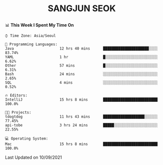 <h1>
 <p align="center">
   SANGJUN SEOK
 </p>
</h1>

<!--START_SECTION:waka-->
📊 **This Week I Spent My Time On** 

```text
⌚︎ Time Zone: Asia/Seoul

💬 Programming Languages: 
Java                     12 hrs 40 mins      █████████████████████░░░░   83.74% 
YAML                     1 hr                █░░░░░░░░░░░░░░░░░░░░░░░░   6.62% 
Other                    57 mins             █░░░░░░░░░░░░░░░░░░░░░░░░   6.31% 
Bash                     24 mins             ░░░░░░░░░░░░░░░░░░░░░░░░░   2.65% 
SQL                      4 mins              ░░░░░░░░░░░░░░░░░░░░░░░░░   0.52%

🔥 Editors: 
IntelliJ                 15 hrs 8 mins       █████████████████████████   100.0%

🐱‍💻 Projects: 
tdogtdog                 11 hrs 43 mins      ███████████████████░░░░░░   77.45% 
api-tobe                 3 hrs 24 mins       █████░░░░░░░░░░░░░░░░░░░░   22.55%

💻 Operating System: 
Mac                      15 hrs 8 mins       █████████████████████████   100.0%

```


 Last Updated on 10/09/2021
<!--END_SECTION:waka-->
